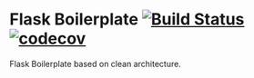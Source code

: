 # Flask Boilerplate  [![Build Status](https://api.travis-ci.com/ugabiga/flask-boilerplate.svg?branch=master)](https://travis-ci.com/github/ugabiga/flask-boilerplate) [![codecov](https://codecov.io/gh/ugabiga/flask-boilerplate/branch/master/graphs/badge.svg)](https://codecov.io/gh/ugabiga/flask-clean-architecture/branch/master)

Flask Boilerplate based on clean architecture.